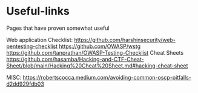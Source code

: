 # Useful-links
Pages that have proven somewhat useful



Web application Checklist:
https://github.com/harshinsecurity/web-pentesting-checklist
https://github.com/OWASP/wstg
https://github.com/tanprathan/OWASP-Testing-Checklist
Cheat Sheets
https://github.com/hasamba/Hacking-and-CTF-Cheat-Sheet/blob/main/Hacking%20Cheat%20Sheet.md#hacking-cheat-sheet

MISC:
https://robertscocca.medium.com/avoiding-common-oscp-pitfalls-d2dd929fdb03
